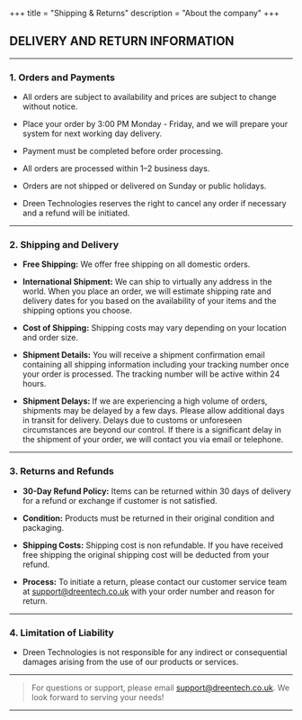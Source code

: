 +++
title = "Shipping & Returns"
description = "About the company"
+++


## DELIVERY AND RETURN INFORMATION

---

### 1. Orders and Payments

- All orders are subject to availability and prices are subject to change without notice.

- Place your order by 3:00 PM Monday - Friday, and we will prepare your system for next working day delivery.

- Payment must be completed before order processing.

- All orders are processed within 1–2 business days. 

- Orders are not shipped or delivered on Sunday or public holidays.

- Dreen Technologies reserves the right to cancel any order if necessary and a refund will be initiated.

---

### 2. Shipping and Delivery

- **Free Shipping:** We offer free shipping on all domestic orders.

- **International Shipment:** We can ship to virtually any address in the world. When you place an order, we will estimate shipping rate and delivery dates for you based on the availability of your items and the shipping options you choose. 

- **Cost of Shipping:** Shipping costs may vary depending on your location and order size.

- **Shipment Details:** You will receive a shipment confirmation email containing all shipping information including your tracking number once your order is processed. The tracking number will be active within 24 hours.

- **Shipment Delays:** If we are experiencing a high volume of orders, shipments may be delayed by a few days. Please allow additional days in transit for delivery. Delays due to customs or unforeseen circumstances are beyond our control. If there is a significant delay in the shipment of your order, we will contact you via email or telephone.

---

### 3. Returns and Refunds

- **30-Day Refund Policy:** Items can be returned within 30 days of delivery for a refund or exchange if customer is not satisfied.

- **Condition:** Products must be returned in their original condition and packaging.

- **Shipping Costs:** Shipping cost is non refundable. If you have received free shipping the original shipping cost will be deducted from your refund.

- **Process:** To initiate a return, please contact our customer service team at support@dreentech.co.uk with your order number and reason for return.

---

### 4. Limitation of Liability

- Dreen Technologies is not responsible for any indirect or consequential damages arising from the use of our products or services.


---

> For questions or support, please email support@dreentech.co.uk. We look forward to serving your needs!

---